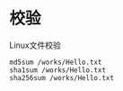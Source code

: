 # 校验

Linux文件校验

```纯文本
md5sum /works/Hello.txt 
sha1sum /works/Hello.txt 
sha256sum /works/Hello.txt
```
